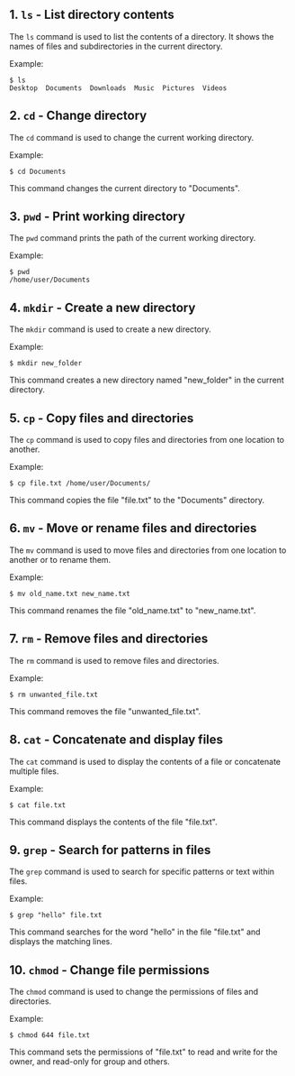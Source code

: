 ## 1. `ls` - List directory contents
The `ls` command is used to list the contents of a directory. It shows the names of files and subdirectories in the current directory.

Example:
```
$ ls
Desktop  Documents  Downloads  Music  Pictures  Videos
```

## 2. `cd` - Change directory
The `cd` command is used to change the current working directory.

Example:
```
$ cd Documents
```
This command changes the current directory to "Documents".

## 3. `pwd` - Print working directory
The `pwd` command prints the path of the current working directory.

Example:
```
$ pwd
/home/user/Documents
```

## 4. `mkdir` - Create a new directory
The `mkdir` command is used to create a new directory.

Example:
```
$ mkdir new_folder
```
This command creates a new directory named "new_folder" in the current directory.

## 5. `cp` - Copy files and directories
The `cp` command is used to copy files and directories from one location to another.

Example:
```
$ cp file.txt /home/user/Documents/
```
This command copies the file "file.txt" to the "Documents" directory.

## 6. `mv` - Move or rename files and directories
The `mv` command is used to move files and directories from one location to another or to rename them.

Example:
```
$ mv old_name.txt new_name.txt
```
This command renames the file "old_name.txt" to "new_name.txt".

## 7. `rm` - Remove files and directories
The `rm` command is used to remove files and directories.

Example:
```
$ rm unwanted_file.txt
```
This command removes the file "unwanted_file.txt".

## 8. `cat` - Concatenate and display files
The `cat` command is used to display the contents of a file or concatenate multiple files.

Example:
```
$ cat file.txt
```
This command displays the contents of the file "file.txt".

## 9. `grep` - Search for patterns in files
The `grep` command is used to search for specific patterns or text within files.

Example:
```
$ grep "hello" file.txt
```
This command searches for the word "hello" in the file "file.txt" and displays the matching lines.

## 10. `chmod` - Change file permissions
The `chmod` command is used to change the permissions of files and directories.

Example:
```
$ chmod 644 file.txt
```
This command sets the permissions of "file.txt" to read and write for the owner, and read-only for group and others.